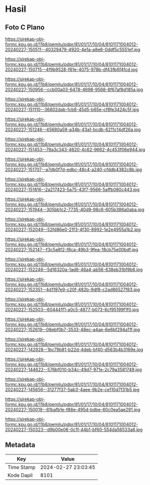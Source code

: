 # Hasil

## Foto C Plano

https://sirekap-obj-formc.kpu.go.id/11b8/pemilu/pdpr/81/01/17/10/04/8101171004012-20240227-150511--40329479-4920-4e1a-a8e6-0ddf5c5551ef.jpg

https://sirekap-obj-formc.kpu.go.id/11b8/pemilu/pdpr/81/01/17/10/04/8101171004012-20240227-150715--4f9b9528-f61e-4075-978b-df43fb6f4fcd.jpg

https://sirekap-obj-formc.kpu.go.id/11b8/pemilu/pdpr/81/01/17/10/04/8101171004012-20240227-150956--ccb00a03-6478-4698-9568-8f67af8d185a.jpg

https://sirekap-obj-formc.kpu.go.id/11b8/pemilu/pdpr/81/01/17/10/04/8101171004012-20240227-151110--36802dab-fcb8-45d5-b65e-cf8fe3424c5f.jpg

https://sirekap-obj-formc.kpu.go.id/11b8/pemilu/pdpr/81/01/17/10/04/8101171004012-20240227-151246--45680a59-a34b-43a1-bcdb-6211c14df26a.jpg

https://sirekap-obj-formc.kpu.go.id/11b8/pemilu/pdpr/81/01/17/10/04/8101171004012-20240227-151453--78a3c343-4620-4c62-9662-4c453f06e944.jpg

https://sirekap-obj-formc.kpu.go.id/11b8/pemilu/pdpr/81/01/17/10/04/8101171004012-20240227-151707--a7db0f7d-edbc-48c4-a240-cfddb4382c8b.jpg

https://sirekap-obj-formc.kpu.go.id/11b8/pemilu/pdpr/81/01/17/10/04/8101171004012-20240227-151816--2a217423-5a75-43f7-9566-5affb080c443.jpg

https://sirekap-obj-formc.kpu.go.id/11b8/pemilu/pdpr/81/01/17/10/04/8101171004012-20240227-151944--305bb1c2-7735-40d9-98c6-605b386a0aba.jpg

https://sirekap-obj-formc.kpu.go.id/11b8/pemilu/pdpr/81/01/17/10/04/8101171004012-20240227-152049--52fd86e0-21f3-4f30-8992-1e2e4955a1b2.jpg

https://sirekap-obj-formc.kpu.go.id/11b8/pemilu/pdpr/81/01/17/10/04/8101171004012-20240227-152147--f3c5a8f2-f8ca-49b3-9fea-18cb75e00bdf.jpg

https://sirekap-obj-formc.kpu.go.id/11b8/pemilu/pdpr/81/01/17/10/04/8101171004012-20240227-152246--5d16320a-1ad6-46a4-ab56-638eb31bf9b6.jpg

https://sirekap-obj-formc.kpu.go.id/11b8/pemilu/pdpr/81/01/17/10/04/8101171004012-20240227-152351--4d1197e9-c20f-482b-9df8-c2ad86527f83.jpg

https://sirekap-obj-formc.kpu.go.id/11b8/pemilu/pdpr/81/01/17/10/04/8101171004012-20240227-152503--604441f1-a0c5-4877-b073-6cf95199f1f0.jpg

https://sirekap-obj-formc.kpu.go.id/11b8/pemilu/pdpr/81/01/17/10/04/8101171004012-20240227-152619--08ebf0b7-3533-48ec-a4ae-6e6bf294a11f.jpg

https://sirekap-obj-formc.kpu.go.id/11b8/pemilu/pdpr/81/01/17/10/04/8101171004012-20240227-142928--1bc79b81-b22d-4deb-bf40-d563b4b3169e.jpg

https://sirekap-obj-formc.kpu.go.id/11b8/pemilu/pdpr/81/01/17/10/04/8101171004012-20240227-144622--576bf010-b34c-49d7-971e-2c79a3581749.jpg

https://sirekap-obj-formc.kpu.go.id/11b8/pemilu/pdpr/81/01/17/10/04/8101171004012-20240227-145656--31277f37-5ab3-4aee-9b2e-ce110d7f31b5.jpg

https://sirekap-obj-formc.kpu.go.id/11b8/pemilu/pdpr/81/01/17/10/04/8101171004012-20240227-150019--81bafb1e-f88e-495d-bdbe-60c0ea5ae291.jpg

https://sirekap-obj-formc.kpu.go.id/11b8/pemilu/pdpr/81/01/17/10/04/8101171004012-20240227-150323--d9b00e06-0c1f-44b1-bf60-554da56533a8.jpg


## Metadata

| Key        | Value               |
| ---------- | ------------------- |
| Time Stamp | 2024-02-27 23:03:45 |
| Kode Dapil | 8101                |



